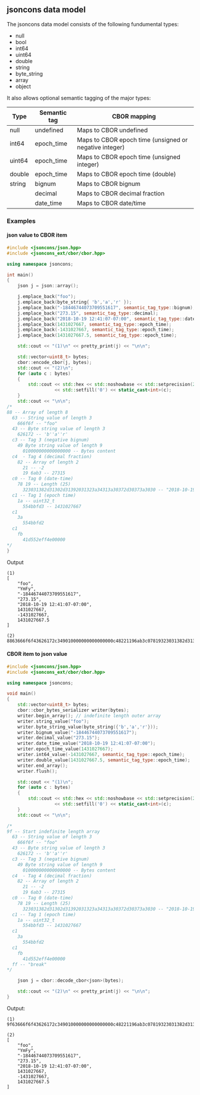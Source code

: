 ## jsoncons data model

The jsoncons data model consists of the following fundumental types:

- null
- bool
- int64
- uint64
- double
- string
- byte_string
- array
- object

It also allows optional semantic tagging of the major types:

 Type       | Semantic tag | CBOR mapping
------------|--------------|---------------
 null       | undefined    | Maps to CBOR undefined
 int64      | epoch_time   | Maps to CBOR epoch time (unsigned or negative integer)
 uint64     | epoch_time   | Maps to CBOR epoch time (unsigned integer)
 double     | epoch_time   | Maps to CBOR epoch time (double)
 string     | bignum       | Maps to CBOR bignum 
 &#160;     | decimal      | Maps to CBOR decimal fraction 
 &#160;     | date_time    | Maps to CBOR date/time

### Examples

#### json value to CBOR item

```c++
#include <jsoncons/json.hpp>
#include <jsoncons_ext/cbor/cbor.hpp>

using namespace jsoncons;

int main()
{
    json j = json::array();

    j.emplace_back("foo");
    j.emplace_back(byte_string{ 'b','a','r' });
    j.emplace_back("-18446744073709551617", semantic_tag_type::bignum);
    j.emplace_back("273.15", semantic_tag_type::decimal);
    j.emplace_back("2018-10-19 12:41:07-07:00", semantic_tag_type::date_time);
    j.emplace_back(1431027667, semantic_tag_type::epoch_time);
    j.emplace_back(-1431027667, semantic_tag_type::epoch_time);
    j.emplace_back(1431027667.5, semantic_tag_type::epoch_time);

    std::cout << "(1)\n" << pretty_print(j) << "\n\n";

    std::vector<uint8_t> bytes;
    cbor::encode_cbor(j, bytes);
    std::cout << "(2)\n";
    for (auto c : bytes)
    {
        std::cout << std::hex << std::noshowbase << std::setprecision(2) << std::setw(2)
                  << std::setfill('0') << static_cast<int>(c);
    }
    std::cout << "\n\n";
/*
88 -- Array of length 8
  63 -- String value of length 3 
    666f6f -- "foo"
  43 -- Byte string value of length 3
    626172 -- 'b''a''r'
  c3 -- Tag 3 (negative bignum)
    49 Byte string value of length 9
      010000000000000000 -- Bytes content
  c4  - Tag 4 (decimal fraction)
    82 -- Array of length 2
      21 -- -2
      19 6ab3 -- 27315
  c0 -- Tag 0 (date-time)
    78 19 -- Length (25)
      323031382d31302d31392031323a34313a30372d30373a3030 -- "2018-10-19 12:41:07-07:00"
  c1 -- Tag 1 (epoch time)
    1a -- uint32_t
      554bbfd3 -- 1431027667 
  c1
    3a
      554bbfd2
  c1
    fb
      41d552eff4e00000
*/
}
```
Output
```
(1)
[
    "foo",
    "YmFy",
    "-18446744073709551617",
    "273.15",
    "2018-10-19 12:41:07-07:00",
    1431027667,
    -1431027667,
    1431027667.5
]

(2)
8863666f6f43626172c349010000000000000000c48221196ab3c07819323031382d31302d31392031323a34313a30372d30373a3030c11a554bbfd3c13a554bbfd2c1fb41d552eff4e00000
```

#### CBOR item to json value

```c++
#include <jsoncons/json.hpp>
#include <jsoncons_ext/cbor/cbor.hpp>

using namespace jsoncons;

void main()
{
    std::vector<uint8_t> bytes;
    cbor::cbor_bytes_serializer writer(bytes);
    writer.begin_array(); // indefinite length outer array
    writer.string_value("foo");
    writer.byte_string_value(byte_string({'b','a','r'}));
    writer.bignum_value("-18446744073709551617");
    writer.decimal_value("273.15");
    writer.date_time_value("2018-10-19 12:41:07-07:00");
    writer.epoch_time_value(1431027667);
    writer.int64_value(-1431027667, semantic_tag_type::epoch_time);
    writer.double_value(1431027667.5, semantic_tag_type::epoch_time);
    writer.end_array();
    writer.flush();

    std::cout << "(1)\n";
    for (auto c : bytes)
    {
        std::cout << std::hex << std::noshowbase << std::setprecision(2) << std::setw(2)
                  << std::setfill('0') << static_cast<int>(c);
    }
    std::cout << "\n\n";

/*
9f -- Start indefinite length array 
  63 -- String value of length 3 
    666f6f -- "foo"
  43 -- Byte string value of length 3
    626172 -- 'b''a''r'
  c3 -- Tag 3 (negative bignum)
    49 Byte string value of length 9
      010000000000000000 -- Bytes content
  c4  - Tag 4 (decimal fraction)
    82 -- Array of length 2
      21 -- -2
      19 6ab3 -- 27315
  c0 -- Tag 0 (date-time)
    78 19 -- Length (25)
      323031382d31302d31392031323a34313a30372d30373a3030 -- "2018-10-19 12:41:07-07:00"
  c1 -- Tag 1 (epoch time)
    1a -- uint32_t
      554bbfd3 -- 1431027667 
  c1
    3a
      554bbfd2
  c1
    fb
      41d552eff4e00000
  ff -- "break" 
*/

    json j = cbor::decode_cbor<json>(bytes);

    std::cout << "(2)\n" << pretty_print(j) << "\n\n";
}
```
Output:
```
(1)
9f63666f6f43626172c349010000000000000000c48221196ab3c07819323031382d31302d31392031323a34313a30372d30373a3030c11a554bbfd3c13a554bbfd2c1fb41d552eff4e00000ff

(2)
[
    "foo",
    "YmFy",
    "-18446744073709551617",
    "273.15",
    "2018-10-19 12:41:07-07:00",
    1431027667,
    -1431027667,
    1431027667.5
]
```

